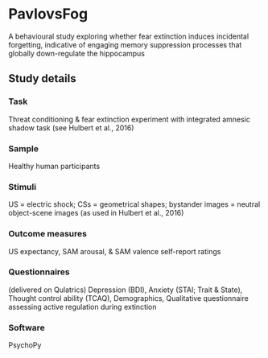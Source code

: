 # PavlovsFog
A behavioural study exploring whether fear extinction induces incidental forgetting, indicative of engaging memory suppression processes that globally down-regulate the hippocampus

## Study details 
### Task
Threat conditioning & fear extinction experiment with integrated amnesic shadow task (see Hulbert et al., 2016)
### Sample
Healthy human participants 
### Stimuli
US = electric shock; CSs = geometrical shapes; bystander images = neutral object-scene images (as used in Hulbert et al., 2016)
### Outcome measures
US expectancy, SAM arousal, & SAM valence self-report ratings
### Questionnaires
(delivered on Qulatrics) Depression (BDI), Anxiety (STAI; Trait & State), Thought control ability (TCAQ), Demographics, Qualitative questionnaire assessing active regulation during extinction
### Software
PsychoPy 
